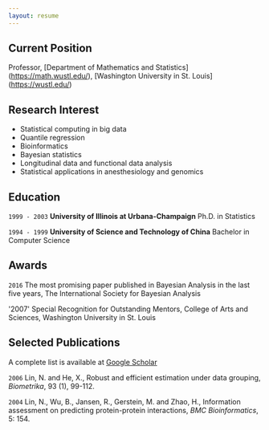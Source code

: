 ```yaml
---
layout: resume
---
```

## Current Position

Professor, [Department of Mathematics and Statistics] (https://math.wustl.edu/), [Washington University in St. Louis] (https://wustl.edu/)

## Research Interest

- Statistical computing in big data
- Quantile regression
- Bioinformatics
- Bayesian statistics
- Longitudinal data and functional data analysis
- Statistical applications in anesthesiology and genomics

## Education

`1999 - 2003`
__University of Illinois at Urbana-Champaign__
Ph.D. in Statistics

`1994 - 1999`
__University of Science and Technology of China__
Bachelor in Computer Science

## Awards

`2016`
The most promising paper published in Bayesian Analysis in the last five years, The International Society for Bayesian Analysis

'2007'
Special Recognition for Outstanding Mentors, College of Arts and Sciences, Washington University in St. Louis


## Selected Publications

A complete list is available at [Google Scholar](https://scholar.google.com/citations?user=d4v56osAAAAJ&hl=en)

`2006`
Lin, N. and He, X., Robust and efficient estimation under data grouping, *Biometrika*, 93 (1), 99-112.

`2004`
Lin, N., Wu, B., Jansen, R., Gerstein, M. and Zhao, H., Information assessment on predicting protein-protein interactions, *BMC Bioinformatics*, 5: 154.




<!-- ### Footer

Last updated: Jan 2021 -->


